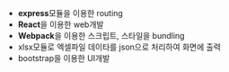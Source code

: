- **express**모듈을 이용한 routing
- **React**을 이용한 web개발
- **Webpack**을 이용한 스크립트, 스타일을 bundling
- xlsx모듈로 엑셀파일 데이타를 json으로 처리하여 화면에 출력
- bootstrap을 이용한 UI개발